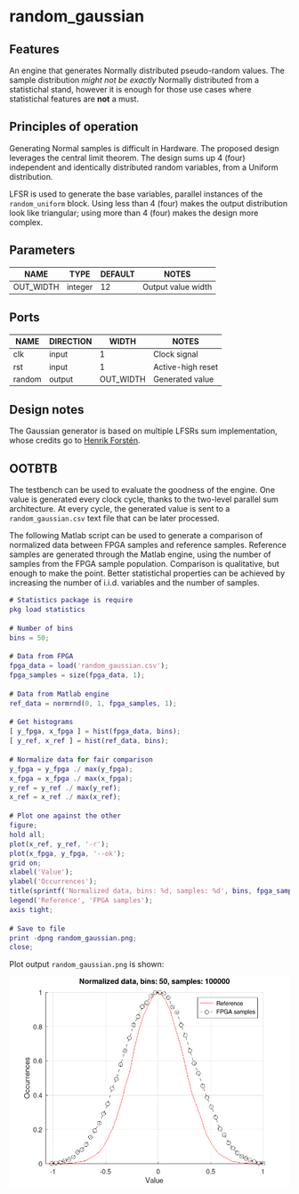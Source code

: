 # random_gaussian

## Features
An engine that generates Normally distributed pseudo-random values. The sample distribution *might
not be exactly* Normally distributed from a statistichal stand, however it is enough for those use
cases where statistichal features are **not** a must.

## Principles of operation
Generating Normal samples is difficult in Hardware. The proposed design leverages the central limit
theorem. The design sums up 4 (four) independent and identically distributed random variables, from
a Uniform distribution.

LFSR is used to generate the base variables, parallel instances of the `random_uniform` block. Using
less than 4 (four) makes the output distribution look like triangular; using more than 4 (four)
makes the design more complex.

## Parameters
| NAME | TYPE | DEFAULT | NOTES |
|-|-|-|-|
| OUT_WIDTH | integer | 12 | Output value width |

## Ports
| NAME | DIRECTION | WIDTH | NOTES |
|-|-|-|-|
| clk | input | 1 | Clock signal |
| rst | input | 1 | Active-high reset |
| random | output | OUT_WIDTH | Generated value |

## Design notes
The Gaussian generator is based on multiple LFSRs sum implementation, whose credits go to [Henrik
Forstén](https://hforsten.com/generating-normally-distributed-pseudorandom-numbers-on-a-fpga.html).

## OOTBTB
The testbench can be used to evaluate the goodness of the engine. One value is generated every clock
cycle, thanks to the two-level parallel sum architecture. At every cycle, the generated value is
sent to a `random_gaussian.csv` text file that can be later processed.

The following Matlab script can be used to generate a comparison of normalized data between FPGA
samples and reference samples. Reference samples are generated through the Matlab engine, using the
number of samples from the FPGA sample population. Comparison is qualitative, but enough to make the
point. Better statistichal properties can be achieved by increasing the number of i.i.d. variables
and the number of samples.

```matlab linenums="1"
# Statistics package is require
pkg load statistics

# Number of bins
bins = 50;

# Data from FPGA
fpga_data = load('random_gaussian.csv');
fpga_samples = size(fpga_data, 1);

# Data from Matlab engine
ref_data = normrnd(0, 1, fpga_samples, 1);

# Get histograms
[ y_fpga, x_fpga ] = hist(fpga_data, bins);
[ y_ref, x_ref ] = hist(ref_data, bins);

# Normalize data for fair comparison
y_fpga = y_fpga ./ max(y_fpga);
x_fpga = x_fpga ./ max(x_fpga);
y_ref = y_ref ./ max(y_ref);
x_ref = x_ref ./ max(x_ref);

# Plot one against the other
figure;
hold all;
plot(x_ref, y_ref, '-r');
plot(x_fpga, y_fpga, '--ok');
grid on;
xlabel('Value');
ylabel('Occurrences');
title(sprintf('Normalized data, bins: %d, samples: %d', bins, fpga_samples));
legend('Reference', 'FPGA samples');
axis tight;

# Save to file
print -dpng random_gaussian.png;
close;
```

Plot output `random_gaussian.png` is shown:

![](../../images/random_gaussian.png "Gaussian generator comparison")
